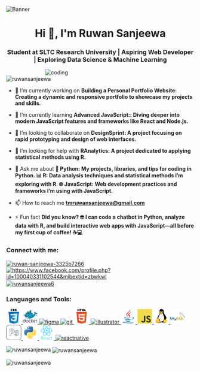 ![Banner](https://github.com/RuwanSanjeewa/RuwanSanjeewa/blob/main/Headline%20Banner.jpg)
<h1 align="center">Hi 👋, I'm Ruwan Sanjeewa</h1>
<h3 align="center">Student at SLTC Research University | Aspiring Web Developer | Exploring Data Science & Machine Learning</h3>
<img align="right" alt="coding" width="400" src="https://user-images.githubusercontent.com/74038190/212746035-d5c61762-973c-44c0-aec7-887f3b7690e3.gif">

<p align="left"> <img src="https://komarev.com/ghpvc/?username=ruwansanjeewa&label=Profile%20views&color=0e75b6&style=flat" alt="ruwansanjeewa" /> </p>

- 🔭 I’m currently working on **Building a Personal Portfolio Website: Creating a dynamic and responsive portfolio to showcase my projects and skills.**

- 🌱 I’m currently learning **Advanced JavaScript:: Diving deeper into modern JavaScript features and frameworks like React and Node.js.**

- 👯 I’m looking to collaborate on **DesignSprint: A project focusing on rapid prototyping and design of web interfaces.**

- 🤝 I’m looking for help with **RAnalytics: A project dedicated to applying statistical methods using R.**

- 💬 Ask me about **🐍 Python: My projects, libraries, and tips for coding in Python. 📊 R: Data analysis techniques and statistical methods I’m exploring with R. 🌐 JavaScript: Web development practices and frameworks I’m using with JavaScript.**

- 📫 How to reach me **tmruwansanjeewa@gmail.com**

- ⚡ Fun fact **Did you know? 🤓 I can code a chatbot in Python, analyze data with R, and build interactive web apps with JavaScript—all before my first cup of coffee! ☕💻**

<h3 align="left">Connect with me:</h3>
<p align="left">
<a href="https://linkedin.com/in/ruwan-sanjeewa-3325b7266" target="blank"><img align="center" src="https://raw.githubusercontent.com/rahuldkjain/github-profile-readme-generator/master/src/images/icons/Social/linked-in-alt.svg" alt="ruwan-sanjeewa-3325b7266" height="30" width="40" /></a>
<a href="https://fb.com/https://www.facebook.com/profile.php?id=100040331102544&mibextid=zbwkwl" target="blank"><img align="center" src="https://raw.githubusercontent.com/rahuldkjain/github-profile-readme-generator/master/src/images/icons/Social/facebook.svg" alt="https://www.facebook.com/profile.php?id=100040331102544&mibextid=zbwkwl" height="30" width="40" /></a>
<a href="https://instagram.com/ruwansanjeewa6" target="blank"><img align="center" src="https://raw.githubusercontent.com/rahuldkjain/github-profile-readme-generator/master/src/images/icons/Social/instagram.svg" alt="ruwansanjeewa6" height="30" width="40" /></a>
</p>

<h3 align="left">Languages and Tools:</h3>
<p align="left"> <a href="https://www.w3schools.com/css/" target="_blank" rel="noreferrer"> <img src="https://raw.githubusercontent.com/devicons/devicon/master/icons/css3/css3-original-wordmark.svg" alt="css3" width="40" height="40"/> </a> <a href="https://www.docker.com/" target="_blank" rel="noreferrer"> <img src="https://raw.githubusercontent.com/devicons/devicon/master/icons/docker/docker-original-wordmark.svg" alt="docker" width="40" height="40"/> </a> <a href="https://www.figma.com/" target="_blank" rel="noreferrer"> <img src="https://www.vectorlogo.zone/logos/figma/figma-icon.svg" alt="figma" width="40" height="40"/> </a> <a href="https://git-scm.com/" target="_blank" rel="noreferrer"> <img src="https://www.vectorlogo.zone/logos/git-scm/git-scm-icon.svg" alt="git" width="40" height="40"/> </a> <a href="https://www.w3.org/html/" target="_blank" rel="noreferrer"> <img src="https://raw.githubusercontent.com/devicons/devicon/master/icons/html5/html5-original-wordmark.svg" alt="html5" width="40" height="40"/> </a> <a href="https://www.adobe.com/in/products/illustrator.html" target="_blank" rel="noreferrer"> <img src="https://www.vectorlogo.zone/logos/adobe_illustrator/adobe_illustrator-icon.svg" alt="illustrator" width="40" height="40"/> </a> <a href="https://www.java.com" target="_blank" rel="noreferrer"> <img src="https://raw.githubusercontent.com/devicons/devicon/master/icons/java/java-original.svg" alt="java" width="40" height="40"/> </a> <a href="https://developer.mozilla.org/en-US/docs/Web/JavaScript" target="_blank" rel="noreferrer"> <img src="https://raw.githubusercontent.com/devicons/devicon/master/icons/javascript/javascript-original.svg" alt="javascript" width="40" height="40"/> </a> <a href="https://www.linux.org/" target="_blank" rel="noreferrer"> <img src="https://raw.githubusercontent.com/devicons/devicon/master/icons/linux/linux-original.svg" alt="linux" width="40" height="40"/> </a> <a href="https://www.mysql.com/" target="_blank" rel="noreferrer"> <img src="https://raw.githubusercontent.com/devicons/devicon/master/icons/mysql/mysql-original-wordmark.svg" alt="mysql" width="40" height="40"/> </a> <a href="https://www.photoshop.com/en" target="_blank" rel="noreferrer"> <img src="https://raw.githubusercontent.com/devicons/devicon/master/icons/photoshop/photoshop-line.svg" alt="photoshop" width="40" height="40"/> </a> <a href="https://www.python.org" target="_blank" rel="noreferrer"> <img src="https://raw.githubusercontent.com/devicons/devicon/master/icons/python/python-original.svg" alt="python" width="40" height="40"/> </a> <a href="https://reactjs.org/" target="_blank" rel="noreferrer"> <img src="https://raw.githubusercontent.com/devicons/devicon/master/icons/react/react-original-wordmark.svg" alt="react" width="40" height="40"/> </a> <a href="https://reactnative.dev/" target="_blank" rel="noreferrer"> <img src="https://reactnative.dev/img/header_logo.svg" alt="reactnative" width="40" height="40"/> </a> </p>

<p><img align="left" src="https://github-readme-stats.vercel.app/api/top-langs?username=ruwansanjeewa&show_icons=true&locale=en&layout=compact" alt="ruwansanjeewa" /></p>

<p>&nbsp;<img align="center" src="https://github-readme-stats.vercel.app/api?username=ruwansanjeewa&show_icons=true&locale=en" alt="ruwansanjeewa" /></p>

<p><img align="center" src="https://github-readme-streak-stats.herokuapp.com/?user=ruwansanjeewa&" alt="ruwansanjeewa" /></p>

